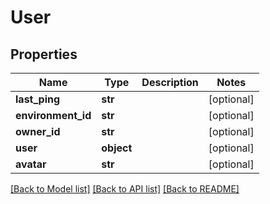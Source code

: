 # User

## Properties
Name | Type | Description | Notes
------------ | ------------- | ------------- | -------------
**last_ping** | **str** |  | [optional] 
**environment_id** | **str** |  | [optional] 
**owner_id** | **str** |  | [optional] 
**user** | **object** |  | [optional] 
**avatar** | **str** |  | [optional] 

[[Back to Model list]](../README.md#documentation-for-models) [[Back to API list]](../README.md#documentation-for-api-endpoints) [[Back to README]](../README.md)


